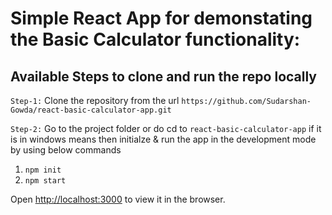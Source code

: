 # Simple React App for demonstating the Basic Calculator functionality:

## Available Steps to clone and run the repo locally

`Step-1:` Clone the repository from the url `https://github.com/Sudarshan-Gowda/react-basic-calculator-app.git`

`Step-2:` Go to the project folder or do cd to `react-basic-calculator-app` if it is in windows means then initialze & run the app in the development mode by using below commands
           <ol>
            <li>`npm init`</li> <li> `npm start`</li> 
          </ol>

Open [http://localhost:3000](http://localhost:3000) to view it in the browser.

